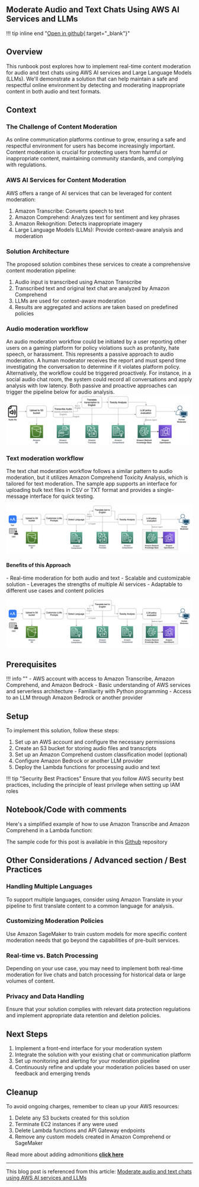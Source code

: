<style>
  .md-typeset h1,
  .md-content__button {
    display: none;
  }
</style>

## Moderate Audio and Text Chats Using AWS AI Services and LLMs

!!! tip inline end "[Open in github](https://github.com/aws-samples/amazon-bedrock-samples/chat-moderation-example){:target="_blank"}"

## Overview

This runbook post explores how to implement real-time content moderation for audio and text chats using AWS AI services and Large Language Models (LLMs). We'll demonstrate a solution that can help maintain a safe and respectful online environment by detecting and moderating inappropriate content in both audio and text formats.

## Context

### The Challenge of Content Moderation

As online communication platforms continue to grow, ensuring a safe and respectful environment for users has become increasingly important. Content moderation is crucial for protecting users from harmful or inappropriate content, maintaining community standards, and complying with regulations.

### AWS AI Services for Content Moderation

AWS offers a range of AI services that can be leveraged for content moderation:

1. Amazon Transcribe: Converts speech to text
2. Amazon Comprehend: Analyzes text for sentiment and key phrases
3. Amazon Rekognition: Detects inappropriate imagery
4. Large Language Models (LLMs): Provide context-aware analysis and moderation

<h3>Solution Architecture</h3>

The proposed solution combines these services to create a comprehensive content moderation pipeline:

1. Audio input is transcribed using Amazon Transcribe
2. Transcribed text and original text chat are analyzed by Amazon Comprehend
3. LLMs are used for context-aware moderation
4. Results are aggregated and actions are taken based on predefined policies


### Audio moderation workflow
An audio moderation workflow could be initiated by a user reporting other users on a gaming platform for policy violations such as profanity, hate speech, or harassment. This represents a passive approach to audio moderation. A human moderator receives the report and must spend time investigating the conversation to determine if it violates platform policy. Alternatively, the workflow could be triggered proactively. For instance, in a social audio chat room, the system could record all conversations and apply analysis with low latency. Both passive and proactive approaches can trigger the pipeline below for audio analysis.
![image-rag](images/img.png)


### Text moderation workflow
The text chat moderation workflow follows a similar pattern to audio moderation, but it utilizes Amazon Comprehend Toxicity Analysis, which is tailored for text moderation. The sample app supports an interface for uploading bulk text files in CSV or TXT format and provides a single-message interface for quick testing.

![image-rag](images/img_1.png)

<h4>Benefits of this Approach</h4>
- Real-time moderation for both audio and text
- Scalable and customizable solution
- Leverages the strengths of multiple AI services
- Adaptable to different use cases and content policies

![image-rag](images/img_1.png)

## Prerequisites

!!! info ""
    - AWS account with access to Amazon Transcribe, Amazon Comprehend, and Amazon Bedrock
    - Basic understanding of AWS services and serverless architecture
    - Familiarity with Python programming
    - Access to an LLM through Amazon Bedrock or another provider

## Setup

To implement this solution, follow these steps:

1. Set up an AWS account and configure the necessary permissions
2. Create an S3 bucket for storing audio files and transcripts
3. Set up an Amazon Comprehend custom classification model (optional)
4. Configure Amazon Bedrock or another LLM provider
5. Deploy the Lambda functions for processing audio and text

!!! tip "Security Best Practices"
    Ensure that you follow AWS security best practices, including the principle of least privilege when setting up IAM roles

## Notebook/Code with comments

Here's a simplified example of how to use Amazon Transcribe and Amazon Comprehend in a Lambda function:

The sample code for this post is available in this [Github](https://aws.amazon.com/blogs/machine-learning/moderate-audio-and-text-chats-using-aws-ai-services-and-llms/) repository

## Other Considerations / Advanced section / Best Practices

### Handling Multiple Languages

To support multiple languages, consider using Amazon Translate in your pipeline to first translate content to a common language for analysis.

### Customizing Moderation Policies

Use Amazon SageMaker to train custom models for more specific content moderation needs that go beyond the capabilities of pre-built services.

### Real-time vs. Batch Processing

Depending on your use case, you may need to implement both real-time moderation for live chats and batch processing for historical data or large volumes of content.

### Privacy and Data Handling

Ensure that your solution complies with relevant data protection regulations and implement appropriate data retention and deletion policies.

## Next Steps

1. Implement a front-end interface for your moderation system
2. Integrate the solution with your existing chat or communication platform
3. Set up monitoring and alerting for your moderation pipeline
4. Continuously refine and update your moderation policies based on user feedback and emerging trends

## Cleanup

To avoid ongoing charges, remember to clean up your AWS resources:

1. Delete any S3 buckets created for this solution
2. Terminate EC2 instances if any were used
3. Delete Lambda functions and API Gateway endpoints
4. Remove any custom models created in Amazon Comprehend or SageMaker

Read more about adding admonitions **[click here](https://squidfunk.github.io/mkdocs-material/reference/admonitions/)**

---

This blog post is referenced from this article: [Moderate audio and text chats using AWS AI services and LLMs](https://aws.amazon.com/blogs/machine-learning/moderate-audio-and-text-chats-using-aws-ai-services-and-llms/)
